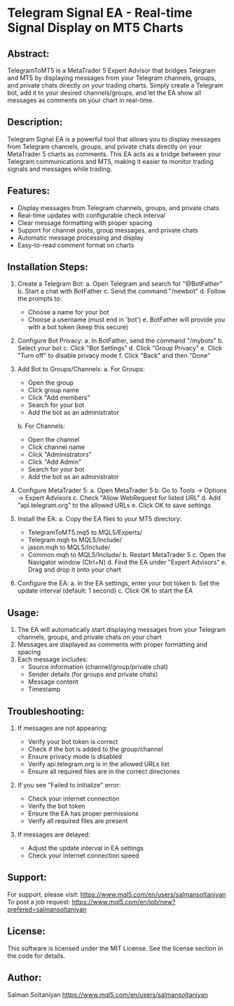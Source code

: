Telegram Signal EA - Real-time Signal Display on MT5 Charts
=====================================================

Abstract:
--------
TelegramToMT5 is a MetaTrader 5 Expert Advisor that bridges Telegram and MT5 by displaying messages from your Telegram channels, groups, and private chats directly on your trading charts. Simply create a Telegram bot, add it to your desired channels/groups, and let the EA show all messages as comments on your chart in real-time.

Description:
-----------
Telegram Signal EA is a powerful tool that allows you to display messages from Telegram channels, groups, and private chats directly on your MetaTrader 5 charts as comments. This EA acts as a bridge between your Telegram communications and MT5, making it easier to monitor trading signals and messages while trading.

Features:
--------
- Display messages from Telegram channels, groups, and private chats
- Real-time updates with configurable check interval
- Clear message formatting with proper spacing
- Support for channel posts, group messages, and private chats
- Automatic message processing and display
- Easy-to-read comment format on charts

Installation Steps:
-----------------
1. Create a Telegram Bot:
   a. Open Telegram and search for "@BotFather"
   b. Start a chat with BotFather
   c. Send the command "/newbot"
   d. Follow the prompts to:
      - Choose a name for your bot
      - Choose a username (must end in 'bot')
   e. BotFather will provide you with a bot token (keep this secure)

2. Configure Bot Privacy:
   a. In BotFather, send the command "/mybots"
   b. Select your bot
   c. Click "Bot Settings"
   d. Click "Group Privacy"
   e. Click "Turn off" to disable privacy mode
   f. Click "Back" and then "Done"

3. Add Bot to Groups/Channels:
   a. For Groups:
      - Open the group
      - Click group name
      - Click "Add members"
      - Search for your bot
      - Add the bot as an administrator
   
   b. For Channels:
      - Open the channel
      - Click channel name
      - Click "Administrators"
      - Click "Add Admin"
      - Search for your bot
      - Add the bot as an administrator

4. Configure MetaTrader 5:
   a. Open MetaTrader 5
   b. Go to Tools -> Options -> Expert Advisors
   c. Check "Allow WebRequest for listed URL"
   d. Add "api.telegram.org" to the allowed URLs
   e. Click OK to save settings

5. Install the EA:
   a. Copy the EA files to your MT5 directory:
      - TelegramToMT5.mq5 to MQL5/Experts/
      - Telegram.mqh to MQL5/Include/
      - jason.mqh to MQL5/Include/
      - Common.mqh to MQL5/Include/
   b. Restart MetaTrader 5
   c. Open the Navigator window (Ctrl+N)
   d. Find the EA under "Expert Advisors"
   e. Drag and drop it onto your chart

6. Configure the EA:
   a. In the EA settings, enter your bot token
   b. Set the update interval (default: 1 second)
   c. Click OK to start the EA

Usage:
-----
1. The EA will automatically start displaying messages from your Telegram channels, groups, and private chats on your chart
2. Messages are displayed as comments with proper formatting and spacing
3. Each message includes:
   - Source information (channel/group/private chat)
   - Sender details (for groups and private chats)
   - Message content
   - Timestamp

Troubleshooting:
--------------
1. If messages are not appearing:
   - Verify your bot token is correct
   - Check if the bot is added to the group/channel
   - Ensure privacy mode is disabled
   - Verify api.telegram.org is in the allowed URLs list
   - Ensure all required files are in the correct directories

2. If you see "Failed to initialize" error:
   - Check your internet connection
   - Verify the bot token
   - Ensure the EA has proper permissions
   - Verify all required files are present

3. If messages are delayed:
   - Adjust the update interval in EA settings
   - Check your internet connection speed

Support:
-------
For support, please visit: https://www.mql5.com/en/users/salmansoltaniyan
To post a job request: https://www.mql5.com/en/job/new?prefered=salmansoltaniyan

License:
-------
This software is licensed under the MIT License. See the license section in the code for details.

Author:
------
Salman Soltaniyan
https://www.mql5.com/en/users/salmansoltaniyan 
